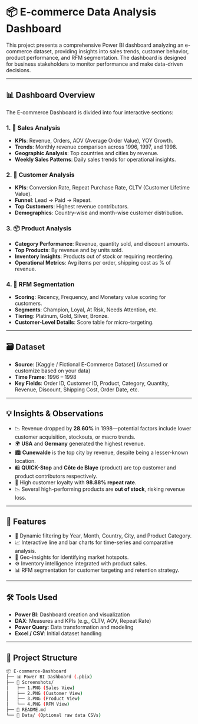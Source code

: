 # 📦 E-commerce Data Analysis Dashboard

This project presents a comprehensive Power BI dashboard analyzing an e-commerce dataset, providing insights into sales trends, customer behavior, product performance, and RFM segmentation. The dashboard is designed for business stakeholders to monitor performance and make data-driven decisions.

---

## 📊 Dashboard Overview

The E-commerce Dashboard is divided into four interactive sections:

### 1. 🛒 **Sales Analysis**
- **KPIs**: Revenue, Orders, AOV (Average Order Value), YOY Growth.
- **Trends**: Monthly revenue comparison across 1996, 1997, and 1998.
- **Geographic Analysis**: Top countries and cities by revenue.
- **Weekly Sales Patterns**: Daily sales trends for operational insights.

### 2. 👥 **Customer Analysis**
- **KPIs**: Conversion Rate, Repeat Purchase Rate, CLTV (Customer Lifetime Value).
- **Funnel**: Lead → Paid → Repeat.
- **Top Customers**: Highest revenue contributors.
- **Demographics**: Country-wise and month-wise customer distribution.

### 3. 📦 **Product Analysis**
- **Category Performance**: Revenue, quantity sold, and discount amounts.
- **Top Products**: By revenue and by units sold.
- **Inventory Insights**: Products out of stock or requiring reordering.
- **Operational Metrics**: Avg items per order, shipping cost as % of revenue.

### 4. 🧠 **RFM Segmentation**
- **Scoring**: Recency, Frequency, and Monetary value scoring for customers.
- **Segments**: Champion, Loyal, At Risk, Needs Attention, etc.
- **Tiering**: Platinum, Gold, Silver, Bronze.
- **Customer-Level Details**: Score table for micro-targeting.

---

## 🗃️ Dataset

- **Source**: [Kaggle / Fictional E-Commerce Dataset] (Assumed or customize based on your data)
- **Time Frame**: 1996 – 1998
- **Key Fields**: Order ID, Customer ID, Product, Category, Quantity, Revenue, Discount, Shipping Cost, Order Date, etc.

---

## 💡 Insights & Observations

- 📉 Revenue dropped by **28.60%** in 1998—potential factors include lower customer acquisition, stockouts, or macro trends.
- 🌍 **USA** and **Germany** generated the highest revenue.
- 🏙️ **Cunewalde** is the top city by revenue, despite being a lesser-known location.
- 🛍️ **QUICK-Stop** and **Côte de Blaye** (product) are top customer and product contributors respectively.
- 🔁 High customer loyalty with **98.88% repeat rate**.
- 📉 Several high-performing products are **out of stock**, risking revenue loss.

---

## 🚀 Features

- 📅 Dynamic filtering by Year, Month, Country, City, and Product Category.
- 📈 Interactive line and bar charts for time-series and comparative analysis.
- 📍 Geo-insights for identifying market hotspots.
- ⚙️ Inventory intelligence integrated with product sales.
- 📊 RFM segmentation for customer targeting and retention strategy.

---

## 🛠️ Tools Used

- **Power BI**: Dashboard creation and visualization
- **DAX**: Measures and KPIs (e.g., CLTV, AOV, Repeat Rate)
- **Power Query**: Data transformation and modeling
- **Excel / CSV**: Initial dataset handling

---

## 📁 Project Structure

```bash
📦 E-commerce-Dashboard
├── 📊 Power BI Dashboard (.pbix)
├── 📁 Screenshots/
│   ├── 1.PNG (Sales View)
│   ├── 2.PNG (Customer View)
│   ├── 3.PNG (Product View)
│   └── 4.PNG (RFM View)
├── 📄 README.md
└── 📁 Data/ (Optional raw data CSVs)
